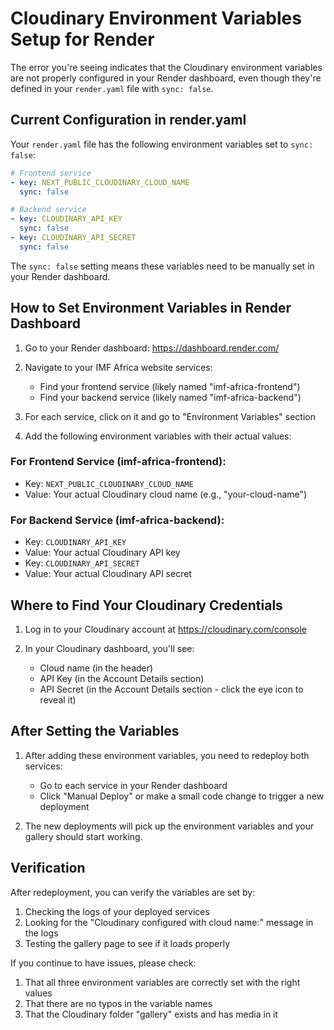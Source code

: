 # Cloudinary Environment Variables Setup for Render

The error you're seeing indicates that the Cloudinary environment variables are not properly configured in your Render dashboard, even though they're defined in your `render.yaml` file with `sync: false`.

## Current Configuration in render.yaml

Your `render.yaml` file has the following environment variables set to `sync: false`:

```yaml
# Frontend service
- key: NEXT_PUBLIC_CLOUDINARY_CLOUD_NAME
  sync: false

# Backend service  
- key: CLOUDINARY_API_KEY
  sync: false
- key: CLOUDINARY_API_SECRET
  sync: false
```

The `sync: false` setting means these variables need to be manually set in your Render dashboard.

## How to Set Environment Variables in Render Dashboard

1. Go to your Render dashboard: https://dashboard.render.com/

2. Navigate to your IMF Africa website services:
   - Find your frontend service (likely named "imf-africa-frontend")
   - Find your backend service (likely named "imf-africa-backend")

3. For each service, click on it and go to "Environment Variables" section

4. Add the following environment variables with their actual values:

### For Frontend Service (imf-africa-frontend):
- Key: `NEXT_PUBLIC_CLOUDINARY_CLOUD_NAME`
- Value: Your actual Cloudinary cloud name (e.g., "your-cloud-name")

### For Backend Service (imf-africa-backend):
- Key: `CLOUDINARY_API_KEY`
- Value: Your actual Cloudinary API key
- Key: `CLOUDINARY_API_SECRET`  
- Value: Your actual Cloudinary API secret

## Where to Find Your Cloudinary Credentials

1. Log in to your Cloudinary account at https://cloudinary.com/console

2. In your Cloudinary dashboard, you'll see:
   - Cloud name (in the header)
   - API Key (in the Account Details section)
   - API Secret (in the Account Details section - click the eye icon to reveal it)

## After Setting the Variables

1. After adding these environment variables, you need to redeploy both services:
   - Go to each service in your Render dashboard
   - Click "Manual Deploy" or make a small code change to trigger a new deployment

2. The new deployments will pick up the environment variables and your gallery should start working.

## Verification

After redeployment, you can verify the variables are set by:
1. Checking the logs of your deployed services
2. Looking for the "Cloudinary configured with cloud name:" message in the logs
3. Testing the gallery page to see if it loads properly

If you continue to have issues, please check:
1. That all three environment variables are correctly set with the right values
2. That there are no typos in the variable names
3. That the Cloudinary folder "gallery" exists and has media in it